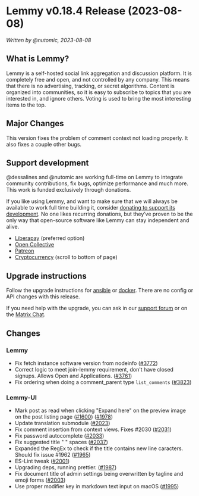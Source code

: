 # Lemmy v0.18.4 Release (2023-08-08)

_Written by @nutomic, 2023-08-08_

## What is Lemmy?

Lemmy is a self-hosted social link aggregation and discussion platform. It is completely free and open, and not controlled by any company. This means that there is no advertising, tracking, or secret algorithms. Content is organized into communities, so it is easy to subscribe to topics that you are interested in, and ignore others. Voting is used to bring the most interesting items to the top.

## Major Changes

This version fixes the problem of comment context not loading properly. It also fixes a couple other bugs.

## Support development

@dessalines and @nutomic are working full-time on Lemmy to integrate community contributions, fix bugs, optimize performance and much more. This work is funded exclusively through donations.

If you like using Lemmy, and want to make sure that we will always be available to work full time building it, consider [donating to support its development](https://join-lemmy.org/donate). No one likes recurring donations, but they’ve proven to be the only way that open-source software like Lemmy can stay independent and alive.

- [Liberapay](https://liberapay.com/Lemmy) (preferred option)
- [Open Collective](https://opencollective.com/lemmy)
- [Patreon](https://www.patreon.com/dessalines)
- [Cryptocurrency](https://join-lemmy.org/donate) (scroll to bottom of page)

## Upgrade instructions

Follow the upgrade instructions for [ansible](https://github.com/LemmyNet/lemmy-ansible#upgrading) or [docker](https://join-lemmy.org/docs/en/administration/install_docker.html#updating). There are no config or API changes with this release.

If you need help with the upgrade, you can ask in our [support forum](https://lemmy.ml/c/lemmy_support) or on the [Matrix Chat](https://matrix.to/#/#lemmy-admin-support-topics:discuss.online).

## Changes

### Lemmy

- Fix fetch instance software version from nodeinfo ([#3772](https://github.com/LemmyNet/lemmy/issues/3772))
- Correct logic to meet join-lemmy requirement, don't have closed signups. Allows Open and Applications. ([#3761](https://github.com/LemmyNet/lemmy/issues/3761))
- Fix ordering when doing a comment_parent type `list_comments` ([#3823](https://github.com/LemmyNet/lemmy/issues/3823))

### Lemmy-UI

- Mark post as read when clicking "Expand here" on the preview image on the post listing page ([#1600](https://github.com/LemmyNet/lemmy/issues/1600)) ([#1978](https://github.com/LemmyNet/lemmy/issues/1978))
- Update translation submodule ([#2023](https://github.com/LemmyNet/lemmy/issues/2023))
- Fix comment insertion from context views. Fixes #2030 ([#2031](https://github.com/LemmyNet/lemmy/issues/2031))
- Fix password autocomplete ([#2033](https://github.com/LemmyNet/lemmy/issues/2033))
- Fix suggested title "&nbsp;" spaces ([#2037](https://github.com/LemmyNet/lemmy/issues/2037))
- Expanded the RegEx to check if the title contains new line caracters. Should fix issue #1962 ([#1965](https://github.com/LemmyNet/lemmy/issues/1965))
- ES-Lint tweak ([#2001](https://github.com/LemmyNet/lemmy/issues/2001))
- Upgrading deps, running prettier. ([#1987](https://github.com/LemmyNet/lemmy/issues/1987))
- Fix document title of admin settings being overwritten by tagline and emoji forms ([#2003](https://github.com/LemmyNet/lemmy/issues/2003))
- Use proper modifier key in markdown text input on macOS ([#1995](https://github.com/LemmyNet/lemmy/issues/1995))
